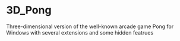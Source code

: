 # 3D_Pong
Three-dimensional version of the well-known arcade game Pong for Windows with several extensions and some hidden featrues

